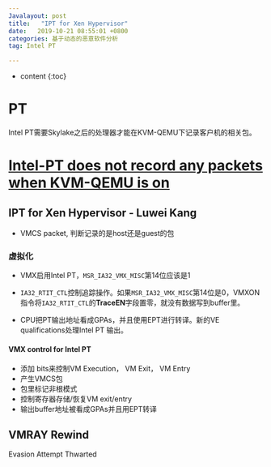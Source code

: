 ```yaml
---
Javalayout: post
title:   "IPT for Xen Hypervisor"
date:   2019-10-21 08:55:01 +0800
categories: 基于动态的恶意软件分析
tag: Intel PT

---
```


* content
{:toc}




# PT

Intel PT需要Skylake之后的处理器才能在KVM-QEMU下记录客户机的相关包。

# [Intel-PT does not record any packets when KVM-QEMU is on](https://stackoverflow.com/questions/44982315/intel-pt-does-not-record-any-packets-when-kvm-qemu-is-on)

## IPT for Xen Hypervisor - Luwei Kang

* VMCS packet, 判断记录的是host还是guest的包



### 虚拟化

* VMX启用Intel PT，`MSR_IA32_VMX_MISC`第14位应该是1
* `IA32_RTIT_CTL`控制追踪操作。如果`MSR_IA32_VMX_MISC`第14位是0，VMXON指令将`IA32_RTIT_CTL`的**TraceEN**字段置零，就没有数据写到buffer里。

* CPU把PT输出地址看成GPAs，并且使用EPT进行转译。新的VE qualifications处理Intel PT 输出。

#### VMX control for Intel PT

* 添加 bits来控制VM Execution， VM Exit， VM Entry
* 产生VMCS包
* 包里标记非根模式
* 控制寄存器存储/恢复VM exit/entry
* 输出buffer地址被看成GPAs并且用EPT转译



## VMRAY Rewind

Evasion Attempt Thwarted

